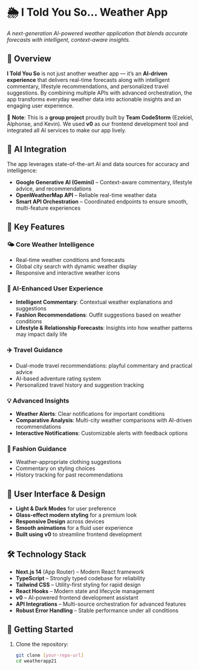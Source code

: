 # 🌦️ I Told You So... Weather App  

*A next-generation AI-powered weather application that blends accurate forecasts with intelligent, context-aware insights.*  

## 🎯 Overview  

**I Told You So** is not just another weather app — it’s an **AI-driven experience** that delivers real-time forecasts along with intelligent commentary, lifestyle recommendations, and personalized travel suggestions. By combining multiple APIs with advanced orchestration, the app transforms everyday weather data into actionable insights and an engaging user experience.  

🚨 **Note**: This is a **group project** proudly built by **Team CodeStorm** (Ezekiel, Alphonse, and Kevin). We used **v0** as our frontend development tool and integrated all AI services to make our app lively.  

## 🤖 AI Integration  

The app leverages state-of-the-art AI and data sources for accuracy and intelligence:  

- **Google Generative AI (Gemini)** – Context-aware commentary, lifestyle advice, and recommendations  
- **OpenWeatherMap API** – Reliable real-time weather data  
- **Smart API Orchestration** – Coordinated endpoints to ensure smooth, multi-feature experiences  

## 🌟 Key Features  

### 🌤️ Core Weather Intelligence  
- Real-time weather conditions and forecasts  
- Global city search with dynamic weather display  
- Responsive and interactive weather icons  

### 🧠 AI-Enhanced User Experience  
- **Intelligent Commentary**: Contextual weather explanations and suggestions  
- **Fashion Recommendations**: Outfit suggestions based on weather conditions  
- **Lifestyle & Relationship Forecasts**: Insights into how weather patterns may impact daily life  

### ✈️ Travel Guidance  
- Dual-mode travel recommendations: playful commentary and practical advice  
- AI-based adventure rating system  
- Personalized travel history and suggestion tracking  

### 💡 Advanced Insights  
- **Weather Alerts**: Clear notifications for important conditions  
- **Comparative Analysis**: Multi-city weather comparisons with AI-driven recommendations  
- **Interactive Notifications**: Customizable alerts with feedback options  

### 👗 Fashion Guidance  
- Weather-appropriate clothing suggestions  
- Commentary on styling choices  
- History tracking for past recommendations  

## 🎨 User Interface & Design  

- **Light & Dark Modes** for user preference  
- **Glass-effect modern styling** for a premium look  
- **Responsive Design** across devices  
- **Smooth animations** for a fluid user experience  
- **Built using v0** to streamline frontend development  

## 🛠️ Technology Stack  

- **Next.js 14** (App Router) – Modern React framework  
- **TypeScript** – Strongly typed codebase for reliability  
- **Tailwind CSS** – Utility-first styling for rapid design  
- **React Hooks** – Modern state and lifecycle management  
- **v0** – AI-powered frontend development assistant  
- **API Integrations** – Multi-source orchestration for advanced features  
- **Robust Error Handling** – Stable performance under all conditions  

## 🚀 Getting Started  

1. Clone the repository:  
   ```bash
   git clone [your-repo-url]
   cd weatherapp21
